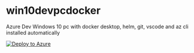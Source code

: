 # win10devpcdocker
Azure Dev Windows 10 pc with docker desktop, helm, git, vscode and az cli installed automatically



[![Deploy to Azure](https://aka.ms/deploytoazurebutton)](https://portal.azure.com/#create/Microsoft.Template/uri/https%3A%2F%2Fraw.githubusercontent.com%2Fkoenraadhaedens%2Fwin10devpcdocker%2Fmain%2Fdeploydevpc.json)

